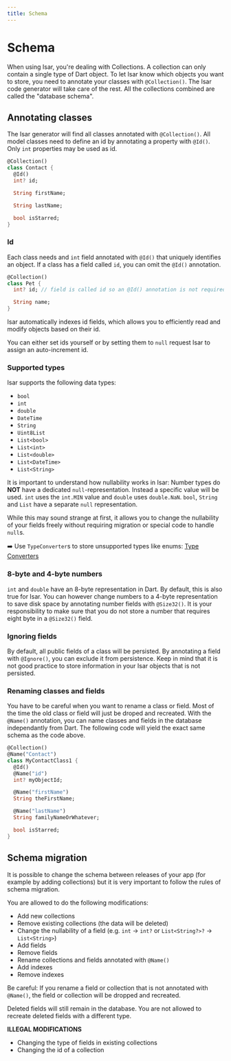 ```yaml
---
title: Schema
---
```


# Schema

When using Isar, you're dealing with Collections. A collection can only contain a single type of Dart object. To let Isar know which objects you want to store, you need to annotate your classes with `@Collection()`. The Isar code generator will take care of the rest. All the collections combined are called the "database schema".

## Annotating classes

The Isar generator will find all classes annotated with `@Collection()`. All model classes need to define an id by annotating a property with `@Id()`. Only `int` properties may be used as id.

```dart
@Collection()
class Contact {
  @Id()
  int? id;

  String firstName;

  String lastName;

  bool isStarred;
}
```

### Id

Each class needs and `int` field annotated with `@Id()` that uniquely identifies an object. If a class has a field called `id`, you can omit the `@Id()` annotation.

```dart
@Collection()
class Pet {
  int? id; // field is called id so an @Id() annotation is not required

  String name;
}
```

Isar automatically indexes id fields, which allows you to efficiently read and modify objects based on their id.

You can either set ids yourself or by setting them to `null` request Isar to assign an auto-increment id.

### Supported types

Isar supports the following data types:
- `bool`
- `int`
- `double`
- `DateTime`
- `String`
- `Uint8List`
- `List<bool>`
- `List<int>`
- `List<double>`
- `List<DateTime>`
- `List<String>`

It is important to understand how nullability works in Isar:
Number types do **NOT** have a dedicated `null`-representation. Instead a specific value will be used. `int` uses the `int.MIN` value and `double` uses `double.NaN`. `bool`, `String` and `List` have a separate `null` representation.

While this may sound strange at first, it allows you to change the nullability of your fields freely without requiring migration or special code to handle `null`s.

➡️ Use `TypeConverter`s to store unsupported types like enums: [Type Converters](type-converters)

### 8-byte and 4-byte numbers

`int` and `double` have an 8-byte representation in Dart. By default, this is also true for Isar. You can however change numbers to a 4-byte representation to save disk space by annotating number fields with `@Size32()`. It is your responsibility to make sure that you do not store a number that requires eight byte in a `@Size32()` field.

### Ignoring fields

By default, all public fields of a class will be persisted. By annotating a field with `@Ignore()`, you can exclude it from persistence. Keep in mind that it is not good practice to store information in your Isar objects that is not persisted.

### Renaming classes and fields

You have to be careful when you want to rename a class or field. Most of the time the old class or field will just be droped and recreated. With the `@Name()` annotation, you can name classes and fields in the database independantly from Dart. The following code will yield the exact same schema as the code above.

```dart
@Collection()
@Name("Contact")
class MyContactClass1 {
  @Id()
  @Name("id")
  int? myObjectId;

  @Name("firstName")
  String theFirstName;

  @Name("lastName")
  String familyNameOrWhatever;

  bool isStarred;
}
```


## Schema migration

It is possible to change the schema between releases of your app (for example by adding collections) but it is very important to follow the rules of schema migration.

You are allowed to do the following modifications:
 - Add new collections
 - Remove existing collections (the data will be deleted)
 - Change the nullability of a field (e.g. `int` -> `int?` or `List<String?>?` -> `List<String>`)
 - Add fields
 - Remove fields
 - Rename collections and fields annotated with `@Name()`
 - Add indexes
 - Remove indexes

Be careful: If you rename a field or collection that is not annotated with `@Name()`, the field or collection will be dropped and recreated.

Deleted fields will still remain in the database. You are not allowed to recreate deleted fields with a different type.

**ILLEGAL MODIFICATIONS**
- Changing the type of fields in existing collections
- Changing the id of a collection
